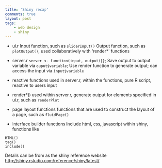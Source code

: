 ```yaml
---
title: 'Shiny recap'
comments: true
layout: post
tags:
    - web design
    - shiny
---
```


- ui.r
Input function, such as `sliderInput()`
Output function, such as `plotOutput()`, used collaboratively with 'render*' functions

- server.r
`server <- function(input, output){}`; Save output to output variable via `ouput$variable`; Use render function to generate output; can access the input via `input$variable`

- reactive functions
used in server.r, within the functions, pure R script, reactive to users input

- render*()
used within server.r, generate output for elements specified in ui.r, such as `renderPlot`

- page layout functions 
functions that are used to construct the layout of a page, such as `fluidPage()`

- Interface builder functions
Include html, css, javascript within shiny, functions like 

~~~
HTML()
tag()
include()
~~~

Details can be from as the shiny reference website <http://shiny.rstudio.com/reference/shiny/latest/>

